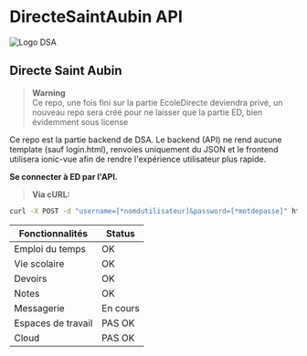 # DirecteSaintAubin API

![Logo DSA](https://cdn.discordapp.com/attachments/1048574687304744982/1119886992717664306/API.png)

## Directe Saint Aubin


> **Warning**  
> Ce repo, une fois fini sur la partie EcoleDirecte deviendra privé, un nouveau repo sera créé pour ne laisser que la partie ED, bien évidemment sous license

Ce repo est la partie backend de DSA. Le backend (API) ne rend aucune template (sauf login.html), renvoies uniquement du JSON et le frontend utilisera ionic-vue afin de rendre l'expérience utilisateur plus rapide.

**Se connecter à ED par l'API.**

> **Via cURL:**

```bash
curl -X POST -d "username=[*nomdutilisateur]&password=[*motdepasse]" http://[*host]:[*port]/login/
```

| Fonctionnalités | Status |
| ------------ | ------------ |
| Emploi du temps | OK |
| Vie scolaire | OK |
| Devoirs | OK |
| Notes | OK |
| Messagerie | En cours |
| Espaces de travail | PAS OK |
| Cloud | PAS OK |
